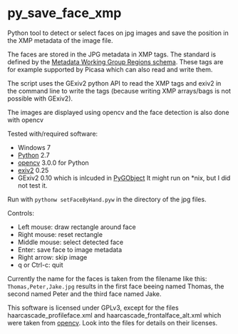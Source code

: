 # py_save_face_xmp
Python tool to detect or select faces on jpg images and save the position in the XMP metadata of the image file.

The faces are stored in the JPG metadata in XMP tags. The standard is defined by the [Metadata Working Group Regions schema](http://exiv2.org/tags-xmp-mwg-rs.html). These tags are for example supported by Picasa which can also read and write them.

The script uses the GExiv2 python API to read the XMP tags and exiv2 in the command line to write the tags (because writing XMP arrays/bags is not possible with GExiv2).

The images are displayed using opencv and the face detection is also done with opencv


Tested with/required software:
 * Windows 7
 * [Python](https://www.python.org/downloads/release/python-27/) 2.7
 * [opencv](https://github.com/Itseez/opencv) 3.0.0 for Python
 * [exiv2](http://www.exiv2.org/)  0.25
 * GExiv2 0.10 which is inlcuded in [PyGObject](http://pygtk.org)
It might run on *nix, but I did not test it.

 
Run with `pythonw setFaceByHand.pyw` in the directory of the jpg files.

Controls:
 * Left mouse:      draw rectangle around face
 * Right mouse:     reset rectangle
 * Middle mouse:    select detected face
 * Enter:           save face to image metadata
 * Right arrow:     skip image
 * q or Ctrl-c:     quit

Currently the name for the faces is taken from the filename like this: `Thomas,Peter,Jake.jpg` results in the first face beeing named Thomas, the second named Peter and the third face named Jake.



This software is licensed under GPLv3, except for the files haarcascade_profileface.xml and haarcascade_frontalface_alt.xml which were taken from [opencv](https://github.com/Itseez/opencv/tree/master/data/haarcascades). Look into the files for details on their licenses.
